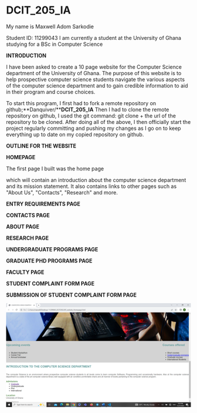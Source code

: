 # DCIT_205_IA

My name is Maxwell Adom Sarkodie 

Student ID: 11299043
I am currently a student at the University of Ghana studying for a BSc in Computer Science

**INTRODUCTION**

I have been asked to create a 10 page website for the Computer Science department of the University of Ghana.
The purpose of this website is to help prospective computer science students navigate the various aspects of the computer science 
department and to gain credible information to aid in their program and course choices.

To start this program, I first had to fork a remote repository on github;**Danquiver/****DCIT_205_IA** 
Then I had to clone the remote repository on github, I used the git command: git clone + the url of the repository to be cloned.
After doing all of the above, I then officially start the project regularly committing and pushing
my changes as I go on to keep everything up to date on my 
copied repository on github.

**OUTLINE FOR THE WEBSITE**

**HOMEPAGE**

The first page I built was the home page

which will contain an introduction about the computer science department and its mission statement. It also contains links to other pages such as "About Us", "Contacts", "Research" and more.



**ENTRY REQUIREMENTS PAGE**



**CONTACTS PAGE**


**ABOUT PAGE**


**RESEARCH PAGE**



**UNDERGRADUATE PROGRAMS PAGE**

**GRADUATE PHD PROGRAMS PAGE**


**FACULTY PAGE**



**STUDENT COMPLAINT FORM PAGE**


**SUBMISSION OF STUDENT COMPLAINT FORM PAGE**


![Alt text](<images/Screenshot (17)-1.png>)
